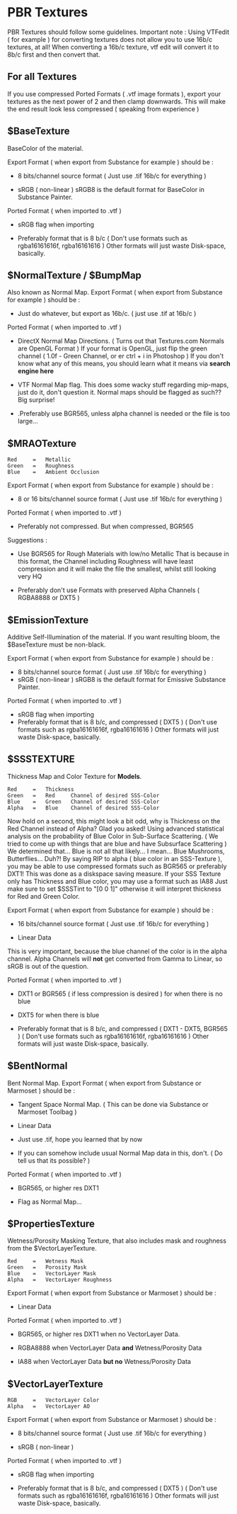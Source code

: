# PBR Textures
PBR Textures should follow some guidelines.
Important note :
Using VTFedit ( for example ) for converting textures does not allow you to use 16b/c textures, at all!
When converting a 16b/c texture, vtf edit will convert it to 8b/c first and then convert that. 

## For all Textures
If you use compressed Ported Formats ( .vtf image formats ),
export your textures as the next power of 2 and then clamp downwards.
This will make the end result look less compressed ( speaking from experience )

## $BaseTexture
BaseColor of the material.

Export Format ( when export from Substance for example ) should be :

 - 8 bits/channel source format ( Just use .tif 16b/c for everything )
 
 - sRGB ( non-linear )
 sRGB8 is the default format for BaseColor in Substance Painter.
 
Ported Format ( when imported to .vtf )

 - sRGB flag when importing
 
 - Preferably format that is 8 b/c
( Don't use formats such as rgba16161616f, rgba16161616 )
 Other formats will just waste Disk-space, basically.

## $NormalTexture / $BumpMap
Also known as Normal Map.
Export Format ( when export from Substance for example ) should be :

 - Just do whatever, but export as 16b/c. ( just use .tif at 16b/c )

Ported Format ( when imported to .vtf )
 - DirectX Normal Map Directions.
 ( Turns out that Textures.com Normals are OpenGL Format  )
  If your format is OpenGL, just flip the green channel ( 1.0f - Green Channel, or er ctrl + i in Photoshop )
  If you don't know what any of this means, you should learn what it means via **search engine here**
  
 - VTF Normal Map flag.
 This does some wacky stuff regarding mip-maps, just do it, don't question it.
 Normal maps should be flagged as such?? Big surprise!
 
 - .Preferably use BGR565, unless alpha channel is needed or the file is too large...
 
 ## $MRAOTexture
 

    Red		=	Metallic
    Green	=	Roughness
    Blue	=	Ambient Occlusion

Export Format ( when export from Substance for example ) should be :

 - 8 or 16 bits/channel source format ( Just use .tif 16b/c for everything )
 
 
Ported Format ( when imported to .vtf )

 - Preferably not compressed. But when compressed, BGR565
 
 Suggestions :
 
 - Use BGR565 for Rough Materials with low/no Metallic  That is because
   in this format, the Channel including Roughness will have least
   compression and it will make the file the smallest, whilst still
   looking very HQ
   
 - Preferably don't use Formats with preserved Alpha Channels ( RGBA8888 or DXT5 )
 

## $EmissionTexture
Additive Self-Illumination of the material.
If you want resulting bloom, the $BaseTexture must be non-black.

Export Format ( when export from Substance for example ) should be :
 - 8 bits/channel source format ( Just use .tif 16b/c for everything )
 - sRGB ( non-linear )
 sRGB8 is the default format for Emissive Substance Painter.
 
Ported Format ( when imported to .vtf )
 - sRGB flag when importing
 - Preferably format that is 8 b/c, and compressed ( DXT5 )
( Don't use formats such as rgba16161616f, rgba16161616 )
 Other formats will just waste Disk-space, basically.

## $SSSTEXTURE
Thickness Map and Color Texture for **Models**.

    Red		=	Thickness
    Green	=	Red		Channel of desired SSS-Color
    Blue	=	Green	Channel of desired SSS-Color
    Alpha	=	Blue	Channel of desired SSS-Color
	
Now hold on a second, this might look a bit odd, why is Thickness on the Red Channel instead of Alpha?
Glad you asked!
Using advanced statistical analysis on the probability of Blue Color in Sub-Surface Scattering.
( We tried to come up with things that are blue and have Subsurface Scattering )
We determined that... Blue is not all that likely... I mean... Blue Mushrooms, Butterflies... Duh?!
By saying RIP to alpha ( blue color in an SSS-Texture ),
you may be able to use compressed formats such as BGR565 or preferably DXT1!
This was done as a diskspace saving measure.
If your SSS Texture only has Thickness and Blue color, you may use a format such as IA88
Just make sure to set $SSSTint to "[0 0 1]" otherwise it will interpret thickness for Red and Green Color.


Export Format ( when export from Substance for example ) should be :

 - 16 bits/channel source format ( Just use .tif 16b/c for everything )
 
 - Linear Data
 
This is very important, because the blue channel of the color is in the alpha channel.
Alpha Channels will **not** get converted from Gamma to Linear, so sRGB is out of the question. 
 
Ported Format ( when imported to .vtf )

 - DXT1 or BGR565 ( if less compression is desired ) for when there is no blue
 
 - DXT5 for when there is blue
 
 - Preferably format that is 8 b/c, and compressed ( DXT1 - DXT5, BGR565 )
( Don't use formats such as rgba16161616f, rgba16161616 )
 Other formats will just waste Disk-space, basically.
 
## $BentNormal
Bent Normal Map.
Export Format ( when export from Substance or Marmoset ) should be :

 - Tangent Space Normal Map. ( This can be done via Substance or Marmoset Toolbag )
 
 - Linear Data
 
 - Just use .tif, hope you learned that by now
 
 - If you can somehow include usual Normal Map data in this, don't. ( Do tell us that its possible? )

Ported Format ( when imported to .vtf )

 - BGR565, or higher res DXT1
 
 - Flag as Normal Map...

## $PropertiesTexture
Wetness/Porosity Masking Texture, that also includes mask and roughness from the $VectorLayerTexture. 

    Red		=	Wetness Mask
    Green	=	Porosity Mask
    Blue	=	VectorLayer Mask
    Alpha	=	VectorLayer Roughness
	
 Export Format ( when export from Substance or Marmoset ) should be :
 
 - Linear Data
 
 Ported Format ( when imported to .vtf )
 
 - BGR565, or higher res DXT1 when no VectorLayer Data.
 
 - RGBA8888 when VectorLayer Data **and** Wetness/Porosity Data
 
 - IA88 when VectorLayer Data **but no** Wetness/Porosity Data 

## $VectorLayerTexture
    RGB		=	VectorLayer Color
    Alpha	=	VectorLayer AO
	
Export Format ( when export from Substance or Marmoset ) should be :

 - 8 bits/channel source format ( Just use .tif 16b/c for everything )
 
 - sRGB ( non-linear )

Ported Format ( when imported to .vtf )

 - sRGB flag when importing
 
 - Preferably format that is 8 b/c, and compressed ( DXT5 )
( Don't use formats such as rgba16161616f, rgba16161616 )
 Other formats will just waste Disk-space, basically.